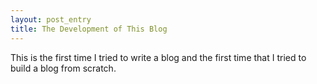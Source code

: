 ```yaml
---
layout: post_entry
title: The Development of This Blog
---
```


This is the first time I tried to write a blog and the first time that I tried to build a blog from scratch. 
